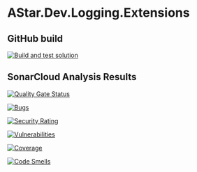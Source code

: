 # AStar.Dev.Logging.Extensions

## GitHub build

[![Build and test solution](https://github.com/jbarden/astar-dev-logging-extensions/actions/workflows/dotnet.yml/badge.svg)](https://github.com/jbarden/astar-dev-logging-extensions/actions/workflows/dotnet.yml)

## SonarCloud Analysis Results

[![Quality Gate Status](https://sonarcloud.io/api/project_badges/measure?project=jbarden_astar-dev-logging-extensions&metric=alert_status)](https://sonarcloud.io/summary/new_code?id=jbarden_astar-dev-logging-extensions)

[![Bugs](https://sonarcloud.io/api/project_badges/measure?project=jbarden_astar-dev-logging-extensions&metric=bugs)](https://sonarcloud.io/summary/new_code?id=jbarden_astar-dev-logging-extensions)

[![Security Rating](https://sonarcloud.io/api/project_badges/measure?project=jbarden_astar-dev-logging-extensions&metric=security_rating)](https://sonarcloud.io/summary/new_code?id=jbarden_astar-dev-logging-extensions)

[![Vulnerabilities](https://sonarcloud.io/api/project_badges/measure?project=jbarden_astar-dev-logging-extensions&metric=vulnerabilities)](https://sonarcloud.io/summary/new_code?id=jbarden_astar-dev-logging-extensions)

[![Coverage](https://sonarcloud.io/api/project_badges/measure?project=jbarden_astar-dev-logging-extensions&metric=coverage)](https://sonarcloud.io/summary/new_code?id=jbarden_astar-dev-logging-extensions)

[![Code Smells](https://sonarcloud.io/api/project_badges/measure?project=jbarden_astar-dev-logging-extensions&metric=code_smells)](https://sonarcloud.io/summary/new_code?id=jbarden_astar-dev-logging-extensions)

